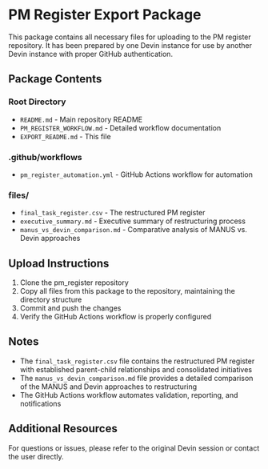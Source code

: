 # PM Register Export Package

This package contains all necessary files for uploading to the PM register repository. It has been prepared by one Devin instance for use by another Devin instance with proper GitHub authentication.

## Package Contents

### Root Directory
- `README.md` - Main repository README
- `PM_REGISTER_WORKFLOW.md` - Detailed workflow documentation
- `EXPORT_README.md` - This file

### .github/workflows
- `pm_register_automation.yml` - GitHub Actions workflow for automation

### files/
- `final_task_register.csv` - The restructured PM register
- `executive_summary.md` - Executive summary of restructuring process
- `manus_vs_devin_comparison.md` - Comparative analysis of MANUS vs. Devin approaches

## Upload Instructions

1. Clone the pm_register repository
2. Copy all files from this package to the repository, maintaining the directory structure
3. Commit and push the changes
4. Verify the GitHub Actions workflow is properly configured

## Notes

- The `final_task_register.csv` file contains the restructured PM register with established parent-child relationships and consolidated initiatives
- The `manus_vs_devin_comparison.md` file provides a detailed comparison of the MANUS and Devin approaches to restructuring
- The GitHub Actions workflow automates validation, reporting, and notifications

## Additional Resources

For questions or issues, please refer to the original Devin session or contact the user directly.
